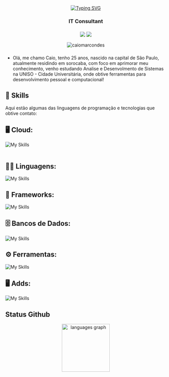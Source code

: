 <link rel="stylesheet" href="comming..." />

<div align="center">
<a href="https://git.io/typing-svg"><img src="https://readme-typing-svg.demolab.com?font=Teko&weight=600&size=36&pause=1000&color=F7F7F7&center=true&random=false&width=800&height=160&lines=Hi+%F0%9F%91%8B%2C+I'm+Caio+Marcondes" alt="Typing SVG" /></a>
</div>

<h3 align="center">IT Consultant</h3>

###

<div align="center">
<a href="https://instagram.com/caiopng" target="_blank"><img loading="lazy" src="https://img.shields.io/badge/-Instagram-%23E4405F?style=for-the-badge&logo=instagram&logoColor=white" target="_blank"></a>
<a href="https://www.linkedin.com/in/marcondescaio" target="_blank"><img loading="lazy" src="https://img.shields.io/badge/-LinkedIn-%230077B5?style=for-the-badge&logo=linkedin&logoColor=white" target="_blank"></a>   
<p align="center"> <img src="https://komarev.com/ghpvc/?username=caiomarcondes&label=Profile%20views&color=0e75b6&style=flat" alt="caiomarcondes" /> </p>
</div>

###

- Olá, me chamo Caio, tenho 25 anos, nascido na capital de São Paulo, atualmente residindo em sorocaba, com foco em aprimorar meu conhecimento, venho estudando Analise e Desenvolmento de Sistemas na UNISO - Cidade Universitária, onde obtive ferramentas para desenvolvimento pessoal e computacional!

## 🚀 Skills

Aqui estão algumas das linguagens de programação e tecnologias que obtive contato:

## 🖥️ Cloud:
![My Skills](https://skillicons.dev/icons?i=linux,ubuntu,debian,windows,aws,azure,docker,cloudflare,grafana,prometheus,ngnix)<br><br>

## 👨‍💻 Linguagens: 
![My Skills](https://skillicons.dev/icons?i=html,css,python,javascript)

## 🧰 Frameworks: 
![My Skills](https://skillicons.dev/icons?i=bootstrap,flutter,dart)

## 🗄️ Bancos de Dados: 
![My Skills](https://skillicons.dev/icons?i=mysql,mongo,postgres,sqlite,supabase)

## ⚙️ Ferramentas:
![My Skills](https://skillicons.dev/icons?i=git,vscode,kali)

## 🖥️ Adds:
![My Skills](https://skillicons.dev/icons?i=figma,discord,n8n)

## Status Github
<div align="center">
  <img src="https://github-readme-stats.vercel.app/api/top-langs?username=caiomarcondes&locale=en&hide_title=false&layout=compact&card_width=320&langs_count=10&theme=dark&hide_border=true&order=2" height="150" alt="languages graph"  />
</div>



